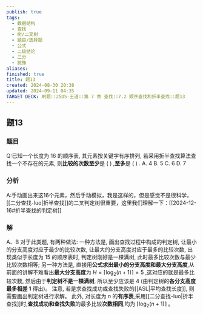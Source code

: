 ```yaml
---
publish: true
tags:
  - 数据结构
  - 查找
  - 树/二叉树
  - 题目/选择题
  - 公式
  - 二级结论
  - 二分
  - 犹豫
aliases: 
finished: true
title: 题13
created: 2024-08-30 20:38
updated: 2024-09-11 04:35
TARGET DECK: 刷题::25DS-王道::第 7 章 查找::7.2 顺序查找和折半查找::题13
---
```

## 题13
### 题目
Q:已知一个长度为 16 的顺序表, 其元素按关键字有序排列, 若采用折半查找算法查找一个不存在的元素, 则**比较的次数至少**是 ( ) ,**至多**是 ( ) .
A. 4 
B. 5 
C. 6 
D. 7
### 分析
A:手动画出来这16个元素，然后手动模拟，我是这样的，但是感觉不是很科学，[[二分查找-luo|折半查找]]的二叉判定树很重要，这里我们理解一下：[[2024-12-16#折半查找的判定树]]
### 解
A、B
对于此类题, 有两种做法: 一种方法是, 画出查找过程中构成的判定树, 让最小的分支高度对应于最少的比较次数, 让最大的分支高度对应于最多的比较次数, 出现类似于长度为 15 的顺序表时, 判定树刚好是一棵满树, 此时最多比较次数与最少比较次数相等;
另一种方法是, 直接用**公式求出最小的分支高度和最大分支高度**,从前面的讲解不难看出**最大分支高度**为 $H = \left\lceil  {{\log }_{2}\left( {n + 1}\right) }\right\rceil   = 5$ ,这对应的就是最多比较次数, 然后由于**判定树不是一棵满树**, 所以至少应该是 4 (由判定树的**各分支高度最多相差 1** 得出)。
注意, 若是求查找成功或查找失败的[[ASL|平均查找长度]], 则需要画出判定树进行求解。
此外, 对长度为 $n$ 的**有序表**,采用[[二分查找-luo|折半查找]]时,**查找成功和查找失败**的最多比较**次数相同**,均为 $\left\lceil  {{\log }_{2}\left( {n + 1}\right) }\right\rceil$ 。
<!--ID: 1726632849715-->


